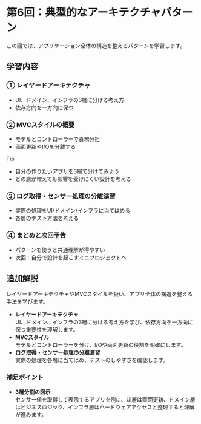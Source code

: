 # 第6回：典型的なアーキテクチャパターン

この回では、アプリケーション全体の構造を整えるパターンを学習します。

## 学習内容

### ① レイヤードアーキテクチャ

- UI、ドメイン、インフラの3層に分ける考え方
- 依存方向を一方向に保つ

### ② MVCスタイルの概要

- モデルとコントローラーで責務分担
- 画面更新やI/Oを分離する

> [!TIP]
>
> - 自分の作りたいアプリを3層で分けてみよう
> - どの層が増えても影響を受けにくい設計を考える

### ③ ログ取得・センサー処理の分離演習

- 実際の処理をUI/ドメイン/インフラに当てはめる
- 各層のテスト方法を考える

### ④ まとめと次回予告

- パターンを使うと共通理解が得やすい
- 次回：自分で設計を起こすミニプロジェクトへ

## 追加解説

レイヤードアーキテクチャやMVCスタイルを扱い、アプリ全体の構造を整える手法を学びます。

- **レイヤードアーキテクチャ**  
  UI、ドメイン、インフラの3層に分ける考え方を学び、依存方向を一方向に保つ重要性を理解します。
- **MVCスタイル**  
  モデルとコントローラーを分け、I/Oや画面更新の役割を明確にします。
- **ログ取得・センサー処理の分離演習**  
  実際の処理を各層に当てはめ、テストのしやすさを確認します。

### 補足ポイント
- **3層分割の図示**  
  センサー値を取得して表示するアプリを例に、UI層は画面更新、ドメイン層はビジネスロジック、インフラ層はハードウェアアクセスと整理すると理解が進みます。
